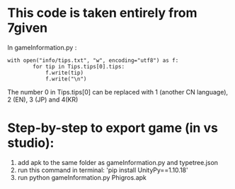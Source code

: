 # This code is taken entirely from 7given

In gameInformation.py :     
```
with open("info/tips.txt", "w", encoding="utf8") as f:
        for tip in Tips.tips[0].tips:
            f.write(tip)
            f.write("\n")
```
The number 0 in Tips.tips[0] can be replaced with 1 (another CN language), 2 (EN), 3 (JP) and 4(KR)

# Step-by-step to export game (in vs studio): #
1. add apk to the same folder as gameInformation.py and typetree.json
2. run this command in terminal: 'pip install UnityPy==1.10.18'
3. run python gameInformation.py Phigros.apk 

